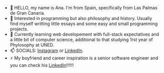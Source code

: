 - 👋 HELLO, my name is Ana. I'm from Spain, specifically from Las Palmas de Gran Canaria. 
- 👀 Interested in programming but also philosophy and history. Usually find myself writting little essays and some easy and small programming projects.
- 🌱 Currently learning web developement with full-stack expectatives and a little bit of computer science, additional to that studying 1rst year of Phylosophy at UNED.
- 📫 SOCIALS: [Instagram](https://instagram.com/aarenskov) or  [LinkedIn](https://www.linkedin.com/in/anammben%C3%ADtez/).
- ⚡ My boyfriend and career inspiration is a senior software engineer and you can check his [LinkedIn](https://www.linkedin.com/in/lorenzo-pinna-rodr%C3%ADguez-650962186/)!!!!!!
